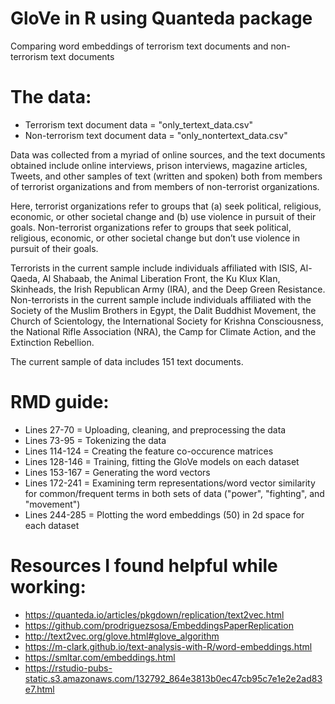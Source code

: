 # GloVe in R using Quanteda package 
Comparing word embeddings of terrorism text documents and non-terrorism text documents

# The data:
- Terrorism text document data = "only_tertext_data.csv"
- Non-terrorism text document data = "only_nontertext_data.csv"

Data was collected from a myriad of online sources, and the text documents obtained include online interviews, prison interviews, magazine articles, Tweets, and other samples of text (written and spoken) both from members of terrorist organizations and from members of non-terrorist organizations. 

Here, terrorist organizations refer to groups that (a) seek political, religious, economic, or other societal change and (b) use violence in pursuit of their goals. Non-terrorist organizations refer to groups that seek political, religious, economic, or other societal change but don’t use violence in pursuit of their goals.

Terrorists in the current sample include individuals affiliated with ISIS, Al-Qaeda, Al Shabaab, the Animal Liberation Front, the Ku Klux Klan, Skinheads, the Irish Republican Army (IRA), and the Deep Green Resistance. Non-terrorists in the current sample include individuals affiliated with the Society of the Muslim Brothers in Egypt, the Dalit Buddhist Movement, the Church of Scientology, the International Society for Krishna Consciousness, the National Rifle Association (NRA), the Camp for Climate Action, and the Extinction Rebellion. 

The current sample of data includes 151 text documents.


# RMD guide:
- Lines 27-70 = Uploading, cleaning, and preprocessing the data
- Lines 73-95 = Tokenizing the data 
- Lines 114-124 = Creating the feature co-occurence matrices
- Lines 128-146 = Training, fitting the GloVe models on each dataset
- Lines 153-167 = Generating the word vectors
- Lines 172-241 = Examining term representations/word vector similarity for common/frequent terms in both sets of data ("power", "fighting", and "movement")
- Lines 244-285 = Plotting the word embeddings (50) in 2d space for each dataset


# Resources I found helpful while working:
- https://quanteda.io/articles/pkgdown/replication/text2vec.html 
- https://github.com/prodriguezsosa/EmbeddingsPaperReplication
- http://text2vec.org/glove.html#glove_algorithm
- https://m-clark.github.io/text-analysis-with-R/word-embeddings.html
- https://smltar.com/embeddings.html
- https://rstudio-pubs-static.s3.amazonaws.com/132792_864e3813b0ec47cb95c7e1e2e2ad83e7.html


